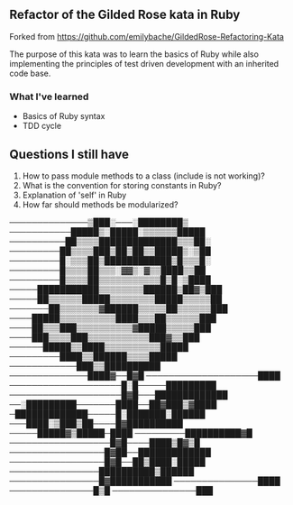 ## Refactor of the Gilded Rose kata in Ruby
Forked from https://github.com/emilybache/GildedRose-Refactoring-Kata

The purpose of this kata was to learn the basics of Ruby while also implementing the principles of test driven development with an inherited code base. 

### What I've learned
- Basics of Ruby syntax
- TDD cycle

## Questions I still have
1. How to pass module methods to a class (include is not working)?
2. What is the convention for storing constants in Ruby?
3. Explanation of 'self' in Ruby
4. How far should methods be modularized?


──────────────▒███░───░████████▒ 
───────────█████▒░█████░▒▒▒▒▒▒█████ 
──────────██▒▒▒▒██████████████▒▒▒██░ 
─────────██▒▒▒▒███▒██▒██▒▒█████▒░▒██ 
─────────█░▒▒▒██▒████████████▒█▒▒▒█░ 
─────────█▒▒▒▒██▒▒▒░▓▓▒░▓▒▒████▒▒██ 
─────────█▒▒▒▒██▒▒▒▒▒▒▒▒▒▒▒█▒█░▒████ 
─────███████████▒▒▒▒▒▒▒▒██████▒██▓▒███ 
─────██▒▒▒▒▒▒█████▒▒▒▒▒▒▒▒█████▒▒▒▒▒██ 
───────██▒▒▒▒▒▒▒▓██████▒▒▒▒▒██▒▒▒▒▒▒███ 
────█████▒▒▒▒▒▒▒▒▒▒████▒▒▒██▒▒▒▒▒▒███ 
────██▒▒▒███▒▒▒▒▒▒▒▒▒▒▓█████▒▒▒▒▒███ 
────███▒▒▒▒███▒▒▒▒▒▒▒▒▒▒▒███▓▒▒███ 
──────█████▒▒████▒▒▒▒▒▒▒▒▒▒█████ 
─────────████▒▒██████▒▒▒▒█████ 
────────────███▒▒██████████ 
──────────────████▓──█▓█ 
────────────────────████ 
────────────────────█░█─────█████████ 
────────────────────█▓█───█████████████ 
──░█████████───────████──██▓███▒▓████ 
─█████████████─────█░███████░██████ 
───████░▒███▒██────█▓██████████ 
─────█████▓▒█████─████ 
─────────██████████▓█ 
──────────────────█▓█────████▒█▓▒█ 
─────────────────█▓██──█████████████ 
─────────────────█▓█──██▒████░█████ 
────────────────██████████▒██████ 
────────────────█▓███████████ 
───────────────████ 
───────────────█▒█ 
───────────────███

